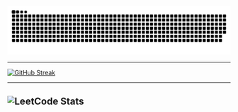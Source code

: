 
<picture>
  <source media="(prefers-color-scheme: dark)" srcset="https://raw.githubusercontent.com/YashDuhan/YashDuhan/output/github-contribution-grid-snake-dark.svg">
  <source media="(prefers-color-scheme: light)" srcset="https://raw.githubusercontent.com/YashDuhan/YashDuhan/output/github-contribution-grid-snake.svg">
  <img alt="github contribution grid snake animation" src="https://raw.githubusercontent.com/YashDuhan/YashDuhan/output/github-contribution-grid-snake.svg">
</picture>
 
---

[![GitHub Streak](https://streak-stats.demolab.com?user=YashDuhan&theme=gotham&border_radius=25.5)](https://git.io/streak-stats)

---

![LeetCode Stats](https://leetcard.jacoblin.cool/YashDuhan?theme=dark&font=PT%20Sans&ext=heatmap&border=0&radius=20)
---
